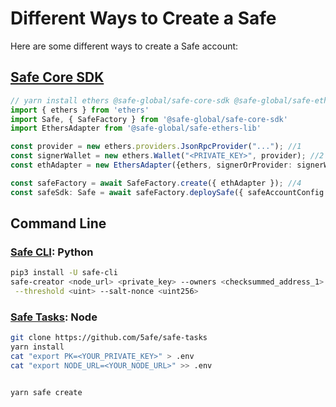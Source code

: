 # Different Ways to Create a Safe

Here are some different ways to create a Safe account:

## [Safe Core SDK](https://github.com/safe-global/safe-core-sdk)

```typescript
// yarn install ethers @safe-global/safe-core-sdk @safe-global/safe-ethers-lib
import { ethers } from 'ethers'
import Safe, { SafeFactory } from '@safe-global/safe-core-sdk'
import EthersAdapter from '@safe-global/safe-ethers-lib'

const provider = new ethers.providers.JsonRpcProvider("..."); //1
const signerWallet = new ethers.Wallet("<PRIVATE_KEY>", provider); //2
const ethAdapter = new EthersAdapter({ethers, signerOrProvider: signerWallet}); //3

const safeFactory = await SafeFactory.create({ ethAdapter }); //4
const safeSdk: Safe = await safeFactory.deploySafe({ safeAccountConfig: { threshold: 2, owners: ['0x...', '0x...', '0x..'] }}); //5
```

## Command Line

### [Safe CLI](https://github.com/5afe/safe-cli): Python

```bash
pip3 install -U safe-cli
safe-creator <node_url> <private_key> --owners <checksummed_address_1> <checksummed_address_2>\
 --threshold <uint> --salt-nonce <uint256>
```

### [Safe Tasks](https://github.com/5afe/safe-tasks): Node

```bash
git clone https://github.com/5afe/safe-tasks
yarn install
cat "export PK=<YOUR_PRIVATE_KEY>" > .env
cat "export NODE_URL=<YOUR_NODE_URL>" >> .env


yarn safe create
```
